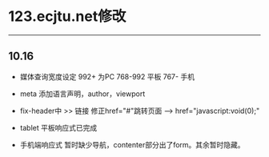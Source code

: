 # 123.ecjtu.net修改
---

## 10.16
- 媒体查询宽度设定
    992+ 为PC
    768-992 平板
    767- 手机

- meta
    添加语言声明，author，viewport

- fix-header中 >> 链接
    修正href="#"跳转页面 --> href="javascript:void(0);" 

- tablet
    平板响应式已完成

- 手机端响应式
    暂时缺少导航，contenter部分出了form。其余暂时隐藏。
    